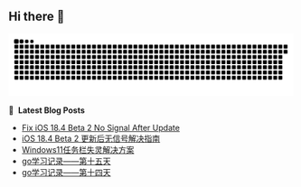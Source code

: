 ## Hi there 👋

<picture>
  <source media="(prefers-color-scheme: dark)" srcset="https://raw.githubusercontent.com/lx02918/lx02918/output/github-contribution-grid-snake-dark.svg">
  <source media="(prefers-color-scheme: light)" srcset="https://raw.githubusercontent.com/lx02918/lx02918/output/github-contribution-grid-snake.svg">
  <img alt="github contribution grid snake animation" src="https://raw.githubusercontent.com/lx02918/lx02918/output/github-contribution-grid-snake.svg">
</picture>

📕 &nbsp;**Latest Blog Posts**
<!-- BLOG-POST-LIST:START -->
- [Fix iOS 18.4 Beta 2 No Signal After Update](https://www.lx02918.ltd/2025/03/05/Fix-iOS-18-4-Beta-2-No-Signal-After-Update/)
- [iOS 18.4 Beta 2 更新后无信号解决指南](https://www.lx02918.ltd/2025/03/05/iOS-18-4-Beta-2-%E6%9B%B4%E6%96%B0%E5%90%8E%E6%97%A0%E4%BF%A1%E5%8F%B7%E8%A7%A3%E5%86%B3%E6%8C%87%E5%8D%97/)
- [Windows11任务栏失灵解决方案](https://www.lx02918.ltd/2025/01/31/Windows11-tastbar-failed/)
- [go学习记录——第十五天](https://www.lx02918.ltd/2025/01/05/go-study-fifteenth-day/)
- [go学习记录——第十四天](https://www.lx02918.ltd/2025/01/03/go-study-fourteenth-day/)
<!-- BLOG-POST-LIST:END -->

<!--
**lx02918/lx02918** is a ✨ _special_ ✨ repository because its `README.md` (this file) appears on your GitHub profile.

Here are some ideas to get you started:

- 🔭 I’m currently working on ...
- 🌱 I’m currently learning ...
- 👯 I’m looking to collaborate on ...
- 🤔 I’m looking for help with ...
- 💬 Ask me about ...
- 📫 How to reach me: ...
- 😄 Pronouns: ...
- ⚡ Fun fact: ...
-->

